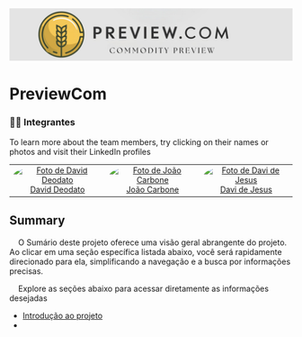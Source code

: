 <img src="/assets/LogoIcon.png">

# PreviewCom

### 👨‍🎓 Integrantes

To learn more about the team members, try clicking on their names or photos and visit their LinkedIn profiles

<div align="center">
  <table>
    <tr>
      <td align="center"><a href="https://www.linkedin.com/in/david-deodato-41b9b72b7/"><img style="border-radius: 50%;" src="/assets/David_Deodato_Alvarenga_Nascimento.jpg" width="200px;" height="200px;" alt="Foto de David Deodato"/><br>David Deodato</a></td>
      <td align="center"><a href="https://www.linkedin.com/in/joao-carbone/"><img style="border-radius: 50%;" src="/assets/João_Pedro_Ferreira_Carbone.jpg" width="200px;" height="200px;" alt="Foto de João Carbone"/><br>João Carbone</a></td>
      <td align="center"><a href="https://www.linkedin.com/in/davi-nascimento-de-jesus/"><img style="border-radius: 50%;" src="/assets/João_Pedro_Ferreira_Carbone.jpg" width="200px;" height="200px;" alt="Foto de Davi de Jesus"/><br>Davi de Jesus</a></td>
       </tr>
  </table>
</div>

## Summary

&nbsp;&nbsp;&nbsp;&nbsp;O Sumário deste projeto oferece uma visão geral abrangente do projeto. Ao clicar em uma seção específica listada abaixo, você será rapidamente direcionado para ela, simplificando a navegação e a busca por informações precisas.

&nbsp;&nbsp;&nbsp;&nbsp;Explore as seções abaixo para acessar diretamente as informações desejadas

- [Introdução ao projeto](#Introdução_Projeto)
- 
